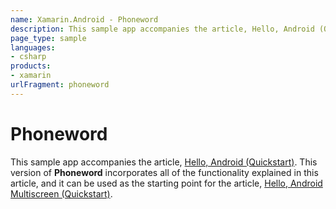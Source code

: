 ```yaml
---
name: Xamarin.Android - Phoneword
description: This sample app accompanies the article, Hello, Android (Quickstart). This version of Phoneword incorporates all of the functionality explained in...
page_type: sample
languages:
- csharp
products:
- xamarin
urlFragment: phoneword
---
```

# Phoneword

This sample app accompanies the article, 
[Hello, Android (Quickstart)](http://developer.xamarin.com/guides/android/getting_started/hello,android/hello,android_quickstart/). 
This version of **Phoneword** incorporates all of the functionality 
explained in this article, and it can be used as the starting point for 
the article, 
[Hello, Android Multiscreen (Quickstart)](http://developer.xamarin.com/guides/android/getting_started/hello,android_multiscreen/hello,android_multiscreen_quickstart/).


